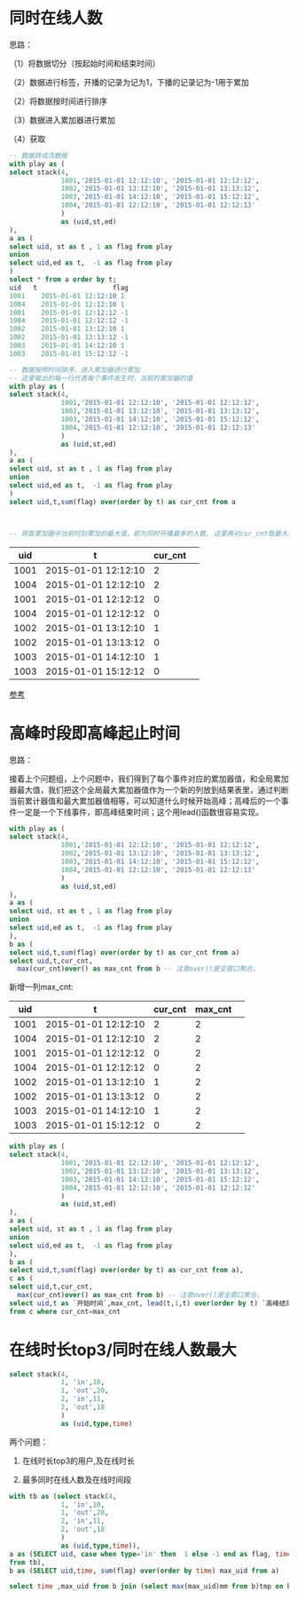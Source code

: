 # 同时在线人数

思路： 

（1）将数据切分（按起始时间和结束时间）

（2）数据进行标签，开播的记录为记为1，下播的记录记为-1用于累加

（2）将数据按时间进行排序

（3）数据进入累加器进行累加

（4）获取  


```sql
-- 数据转成流数据
with play as (
select stack(4,
             1001,'2015-01-01 12:12:10', '2015-01-01 12:12:12',
             1002,'2015-01-01 13:12:10', '2015-01-01 13:13:12',
             1003,'2015-01-01 14:12:10', '2015-01-01 15:12:12',
             1004,'2015-01-01 12:12:10', '2015-01-01 12:12:13'
             ) 
             as (uid,st,ed)
),
a as (
select uid, st as t , 1 as flag from play
union 
select uid,ed as t,  -1 as flag from play
)
select * from a order by t;
uid   t                   flag
1001	2015-01-01 12:12:10	1	
1004	2015-01-01 12:12:10	1	
1001	2015-01-01 12:12:12	-1	
1004	2015-01-01 12:12:12	-1	
1002	2015-01-01 13:12:10	1	
1002	2015-01-01 13:13:12	-1	
1003	2015-01-01 14:12:10	1	
1003	2015-01-01 15:12:12	-1

-- 数据按照时间排序，进入累加器进行累加
-- 这里输出的每一行代表每个事件发生时，当前的累加器的值
with play as (
select stack(4,
             1001,'2015-01-01 12:12:10', '2015-01-01 12:12:12',
             1002,'2015-01-01 13:12:10', '2015-01-01 13:13:12',
             1003,'2015-01-01 14:12:10', '2015-01-01 15:12:12',
             1004,'2015-01-01 12:12:10', '2015-01-01 12:12:13'
             ) 
             as (uid,st,ed)
),
a as (
select uid, st as t , 1 as flag from play
union 
select uid,ed as t,  -1 as flag from play
)
select uid,t,sum(flag) over(order by t) as cur_cnt from a



-- 获取累加器中当前时刻累加的最大值，即为同时开播最多的人数, 这里再对cur_cnt取最大即可
```

| uid  | t                   | cur_cnt |      |
| ---- | ------------------- | ------- | ---- |
| 1001 | 2015-01-01 12:12:10 | 2       |      |
| 1004 | 2015-01-01 12:12:10 | 2       |      |
| 1001 | 2015-01-01 12:12:12 | 0       |      |
| 1004 | 2015-01-01 12:12:12 | 0       |      |
| 1002 | 2015-01-01 13:12:10 | 1       |      |
| 1002 | 2015-01-01 13:13:12 | 0       |      |
| 1003 | 2015-01-01 14:12:10 | 1       |      |
| 1003 | 2015-01-01 15:12:12 | 0       |      |

[参考](https://www.modb.pro/db/334381)

# 高峰时段即高峰起止时间

思路：

接着上个问题组，上个问题中，我们得到了每个事件对应的累加器值，和全局累加器最大值，我们把这个全局最大累加器值作为一个新的列放到结果表里，通过判断当前累计器值和最大累加器值相等，可以知道什么时候开始高峰；高峰后的一个事件一定是一个下线事件，即高峰结束时间；这个用lead()函数很容易实现。

```sql
with play as (
select stack(4,
             1001,'2015-01-01 12:12:10', '2015-01-01 12:12:12',
             1002,'2015-01-01 13:12:10', '2015-01-01 13:13:12',
             1003,'2015-01-01 14:12:10', '2015-01-01 15:12:12',
             1004,'2015-01-01 12:12:10', '2015-01-01 12:12:13'
             ) 
             as (uid,st,ed)
),
a as (
select uid, st as t , 1 as flag from play
union 
select uid,ed as t,  -1 as flag from play
),
b as (
select uid,t,sum(flag) over(order by t) as cur_cnt from a)
select uid,t,cur_cnt,
  max(cur_cnt)over() as max_cnt from b -- 注意over()是全窗口聚合，
```

新增一列max_cnt:

| uid  | t                   | cur_cnt | max_cnt |      |
| ---- | ------------------- | ------- | ------- | ---- |
| 1001 | 2015-01-01 12:12:10 | 2       | 2       |      |
| 1004 | 2015-01-01 12:12:10 | 2       | 2       |      |
| 1001 | 2015-01-01 12:12:12 | 0       | 2       |      |
| 1004 | 2015-01-01 12:12:12 | 0       | 2       |      |
| 1002 | 2015-01-01 13:12:10 | 1       | 2       |      |
| 1002 | 2015-01-01 13:13:12 | 0       | 2       |      |
| 1003 | 2015-01-01 14:12:10 | 1       | 2       |      |
| 1003 | 2015-01-01 15:12:12 | 0       | 2       |      |

```sql
with play as (
select stack(4,
             1001,'2015-01-01 12:12:10', '2015-01-01 12:12:12',
             1002,'2015-01-01 13:12:10', '2015-01-01 13:13:12',
             1003,'2015-01-01 14:12:10', '2015-01-01 15:12:12',
             1004,'2015-01-01 12:12:10', '2015-01-01 12:12:12'
             ) 
             as (uid,st,ed)
),
a as (
select uid, st as t , 1 as flag from play
union 
select uid,ed as t,  -1 as flag from play
),
b as (
select uid,t,sum(flag) over(order by t) as cur_cnt from a),
c as (
select uid,t,cur_cnt,
  max(cur_cnt)over() as max_cnt from b) -- 注意over()是全窗口聚合，
select uid,t as `开始时间`,max_cnt, lead(t,1,t) over(order by t) `高峰结束时间`
from c where cur_cnt=max_cnt


```

# 在线时长top3/同时在线人数最大

```sql
select stack(4,
             1, 'in',10,
             1, 'out',20,
             2, 'in',11,
             2, 'out',18
             ) 
             as (uid,type,time)
```

两个问题：

1. 在线时长top3的用户,及在线时长



1. 最多同时在线人数及在线时间段

```sql
with tb as (select stack(4,
             1, 'in',10,
             1, 'out',20,
             2, 'in',11,
             2, 'out',18
             ) 
             as (uid,type,time)),
a as (SELECT uid, case when type='in' then  1 else -1 end as flag, time 
from tb),
b as (SELECT uid,time, sum(flag) over(order by time) max_uid from a)

select time ,max_uid from b join (select max(max_uid)mm from b)tmp on b.max_uid=tmp.mm;
```

